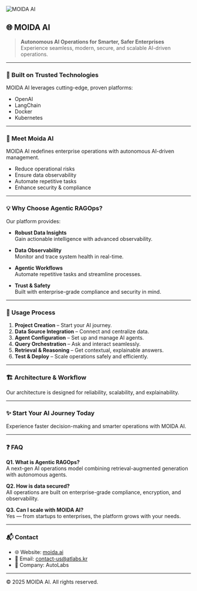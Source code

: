 ![MOIDA AI](https://github.com/user-attachments/assets/5747b731-4a11-4c08-88b0-80343bfd8271)

## 🌐 MOIDA AI

> **Autonomous AI Operations for Smarter, Safer Enterprises**  
> Experience seamless, modern, secure, and scalable AI-driven operations.

---

### 🚀 Built on Trusted Technologies
MOIDA AI leverages cutting-edge, proven platforms:

- OpenAI  
- LangChain  
- Docker  
- Kubernetes  

---

### 🤖 Meet Moida AI
MOIDA AI redefines enterprise operations with autonomous AI-driven management.

- Reduce operational risks  
- Ensure data observability  
- Automate repetitive tasks  
- Enhance security & compliance  

---

### 💡 Why Choose Agentic RAGOps?
Our platform provides:

- **Robust Data Insights**  
  Gain actionable intelligence with advanced observability.  

- **Data Observability**  
  Monitor and trace system health in real-time.  

- **Agentic Workflows**  
  Automate repetitive tasks and streamline processes.  

- **Trust & Safety**  
  Built with enterprise-grade compliance and security in mind.  

---

### 🔄 Usage Process
1. **Project Creation** – Start your AI journey.  
2. **Data Source Integration** – Connect and centralize data.  
3. **Agent Configuration** – Set up and manage AI agents.  
4. **Query Orchestration** – Ask and interact seamlessly.  
5. **Retrieval & Reasoning** – Get contextual, explainable answers.  
6. **Test & Deploy** – Scale operations safely and efficiently.  

---

### 🏗️ Architecture & Workflow
Our architecture is designed for reliability, scalability, and explainability.  

---

### ✨ Start Your AI Journey Today
Experience faster decision-making and smarter operations with MOIDA AI.

---

### ❓ FAQ
**Q1. What is Agentic RAGOps?**  
A next-gen AI operations model combining retrieval-augmented generation with autonomous agents.  

**Q2. How is data secured?**  
All operations are built on enterprise-grade compliance, encryption, and observability.  

**Q3. Can I scale with MOIDA AI?**  
Yes — from startups to enterprises, the platform grows with your needs.  

---

### 📬 Contact
- 🌐 Website: [moida.ai](https://moida.ai) <!-- replace with actual URL -->
- 📧 Email: contact-us@atlabs.kr
- 💼 Company: AutoLabs

---

© 2025 MOIDA AI. All rights reserved.
